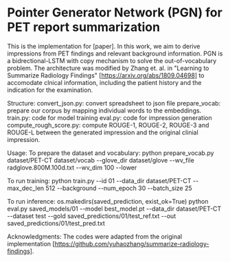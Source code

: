 # Pointer Generator Network (PGN) for PET report summarization 

This is the implementation for [paper]. In this work, we aim to derive impressions from PET findings and relevant background information. PGN is a bidrectional-LSTM with copy mechanism to solve the out-of-vocabulary problem. The architecture was modified by Zhang et. al. in "Learning to Summarize Radiology Findings" [https://arxiv.org/abs/1809.04698] to accomodate clnical information, including the patient history and the indication for the examination. 

Structure: 
convert_json.py: convert spreadsheet to json file 
prepare_vocab: prepare our corpus by mapping individual words to the embeddings. 
train.py: code for model training 
eval.py: code for impression generation
compute_rough_score.py: compute ROUGE-1, ROUGE-2, ROUGE-3 and ROUGE-L between the generated impression and the original clinial impression. 

Usage:
To prepare the dataset and vocabulary: 
python prepare_vocab.py dataset/PET-CT dataset/vocab --glove_dir dataset/glove --wv_file radglove.800M.100d.txt --wv_dim 100 --lower

To run training:
python train.py --id 01 --data_dir dataset/PET-CT --max_dec_len 512 --background --num_epoch 30 --batch_size 25

To run inference:
os.makedirs(saved_prediction, exist_ok=True)
python eval.py  saved_models/01 --model best_model.pt --data_dir dataset/PET-CT --dataset test --gold saved_predictions/01/test_ref.txt --out saved_predictions/01/test_pred.txt


Acknowledgments:
The codes were adapted from the original implementation [https://github.com/yuhaozhang/summarize-radiology-findings].
